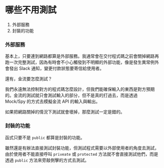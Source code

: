 # 哪些不用測試

1. 外部服務
2. 封裝的功能

### 外部服務

基本上，只要連到網路都算是外部服務。我通常會在交付程式碼之前會關掉網路再跑一次完整測試，因為有時會不小心觸發到不明顯的外部功能，像是發生異常例外會發出 Slack 通知，變更付款狀態要寄信給使用者。

還有，金流要怎麼測試？

我們永遠無法控制對方的程式碼怎麼設計，但我們能確保輸入的東西是對方預期的。金流的測試就只會測試輸入的部分，但不是真的打過去，而是透過 Mock/Spy 的方式去模擬金流 API 的輸入與輸出。

如果把網路關掉的情況下測試就會壞掉，那麼測試一定是錯的。

### 封裝的功能

函式只要不是 `public` 都算是封裝的功能。

雖然還是有辦法直接測試封裝功能，但測試程式需要以外部使用者的角度去測試，由於使用者不能直接呼叫 `priveate` 或 `protected` 方法就不會直接測試他們，而是透過 `public` 方法來旁敲側擊的方式去測試。

